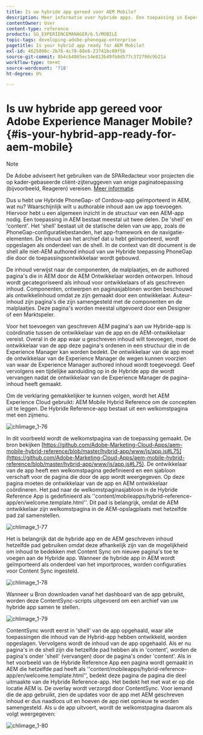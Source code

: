 ```yaml
---
title: Is uw hybride app gereed voor AEM Mobile?
description: Meer informatie over hybride apps. Een toepassing in Experience Manager bestaat meestal uit twee delen. De 'shell' en 'content' en deze pagina bieden meer inzicht in deze onderwerpen.
contentOwner: User
content-type: reference
products: SG_EXPERIENCEMANAGER/6.5/MOBILE
topic-tags: developing-adobe-phonegap-enterprise
pagetitle: Is your hybrid app ready for AEM Mobile?
exl-id: 4625890c-2b76-4c78-88e8-23741bc09f5b
source-git-commit: 8b4cb4065ec14e813b49fb0d577c372790c9b21a
workflow-type: tm+mt
source-wordcount: '718'
ht-degree: 0%

---
```


# Is uw hybride app gereed voor Adobe Experience Manager Mobile?{#is-your-hybrid-app-ready-for-aem-mobile}

>[!NOTE]
>
>De Adobe adviseert het gebruiken van de SPARedacteur voor projecten die op kader-gebaseerde cliënt-zijteruggeven van enige paginatoepassing (bijvoorbeeld, Reageren) vereisen. [Meer informatie](/help/sites-developing/spa-overview.md).

Dus u hebt uw Hybride PhoneGap- of Cordova-app geïmporteerd in AEM, wat nu? Waarschijnlijk wilt u authorable inhoud aan uw app toevoegen. Hiervoor hebt u een algemeen inzicht in de structuur van een AEM-app nodig. Een toepassing in AEM bestaat meestal uit twee delen. De &#39;shell&#39; en &#39;content&#39;. Het &#39;shell&#39; bestaat uit de statische delen van uw app, zoals de PhoneGap-configuratiebestanden, het app-framework en de navigatie-elementen. De inhoud van het archief dat u hebt geïmporteerd, wordt opgeslagen als onderdeel van de shell. In de context van dit document is de shell alle niet-AEM authored inhoud van uw Hybride toepassing PhoneGap die door de toepassingsontwikkelaar wordt gebouwd.

De inhoud verwijst naar de componenten, de malplaatjes, en de authored pagina&#39;s die in AEM door de AEM Ontwikkelaar worden ontworpen. Inhoud wordt gecategoriseerd als inhoud voor ontwikkelaars of als geschreven inhoud. Componenten, ontwerpen en paginasjablonen worden beschouwd als ontwikkelinhoud omdat ze zijn gemaakt door een ontwikkelaar. Auteur-inhoud zijn pagina&#39;s die zijn samengesteld met de componenten en de malplaatjes. Deze pagina&#39;s worden meestal uitgevoerd door een Designer of een Marktspeler.

Voor het toevoegen van geschreven AEM pagina&#39;s aan uw Hybride-app is coördinatie tussen de ontwikkelaar van de app en de AEM-ontwikkelaar vereist. Overal in de app waar u geschreven inhoud wilt toevoegen, moet de ontwikkelaar van de app deze pagina&#39;s ordenen in een structuur die in de Experience Manager kan worden bedekt. De ontwikkelaar van de app moet de ontwikkelaar van de Experience Manager de wegen kunnen voorzien van waar de Experience Manager authored inhoud wordt toegevoegd. Geef vervolgens een tijdelijke aanduiding op in de Hybride app die wordt vervangen nadat de ontwikkelaar van de Experience Manager de pagina-inhoud heeft gemaakt.

Om de verklaring gemakkelijker te kunnen volgen, wordt het AEM Experience Cloud gebruikt: AEM Mobile Hybrid Reference om de concepten uit te leggen. De Hybride Reference-app bestaat uit een welkomstpagina met een zijmenu.

![chlimage_1-76](assets/chlimage_1-76.png)

In dit voorbeeld wordt de welkomstpagina van de toepassing gemaakt. De bron bekijken [https://github.com/Adobe-Marketing-Cloud-Apps/aem-mobile-hybrid-reference/blob/master/hybrid-app/www/js/app.js#L75](https://github.com/Adobe-Marketing-Cloud-Apps/aem-mobile-hybrid-reference/blob/master/hybrid-app/www/js/app.js#L75). De ontwikkelaar van de app heeft een welkomstpagina gedefinieerd en een sjabloon verschaft voor de pagina die door de app wordt weergegeven. Op deze pagina moeten de ontwikkelaar van de app en AEM ontwikkelaar coördineren. Het pad naar de welkomstpaginasjabloon in de Hybride Reference App is gedefinieerd als &#39;&#39;content/mobileapps/hybrid-reference-app/en/welcome.template.html&#39;&#39;. Dit pad is belangrijk, omdat de AEM ontwikkelaar zijn welkomstpagina in de AEM-opslagplaats met hetzelfde pad zal samenstellen.

![chlimage_1-77](assets/chlimage_1-77.png)

Het is belangrijk dat de hybride app en de AEM geschreven inhoud hetzelfde pad gebruiken omdat deze afhankelijk zijn van de mogelijkheid om inhoud te bedekken met Content Sync om nieuwe pagina&#39;s toe te voegen aan de Hybride app. Wanneer de hybride app in AEM wordt geïmporteerd als onderdeel van het importproces, worden configuraties voor Content Sync ingesteld.

![chlimage_1-78](assets/chlimage_1-78.png)

Wanneer u Bron downloaden vanaf het dashboard van de app gebruikt, worden deze ContentSync-scripts uitgevoerd om een archief van uw hybride app samen te stellen.

![chlimage_1-79](assets/chlimage_1-79.png)

ContentSync wordt eerst in &#39;shell&#39; van de app opgehaald, waar alle toepassingen die inhoud van de Hybrid-app hebben ontwikkeld, worden opgeslagen. Vervolgens wordt de inhoud van de app opgehaald. Als er nu pagina&#39;s in de shell zijn die hetzelfde pad hebben als in &#39;content&#39;, worden de pagina&#39;s onder &#39;shell&#39; (vervangen) door de pagina&#39;s onder &#39;content&#39;. Als in het voorbeeld van de Hybride Reference App een pagina wordt gemaakt in AEM die hetzelfde pad heeft als &#39;&#39;content/mobileapps/hybrid-reference-app/en/welcome.template.html&#39;&#39;, bedekt deze pagina de pagina die deel uitmaakte van de Hybride Reference-app. Het bedekt het met wat er op die locatie AEM is. De overlay wordt verzorgd door ContentSync. Voor iemand die de app gebruikt, zien de updates voor de app met AEM geschreven inhoud er dus naadloos uit en hoeven de app niet opnieuw te worden samengesteld. Als u de app uitvoert, wordt de welkomstpagina daarom als volgt weergegeven:

![chlimage_1-80](assets/chlimage_1-80.png)
